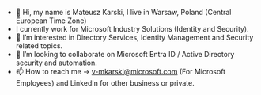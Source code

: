 - 👋 Hi, my name is Mateusz Karski, I live in Warsaw, Poland (Central European Time Zone)
- I currently work for Microsoft Industry Solutions (Identity and Security).
- 👀 I’m interested in Directory Services, Identity Management and Security related topics.
- 💞️ I’m looking to collaborate on Microsoft Entra ID / Active Directory security and automation.
- 📫 How to reach me -> v-mkarski@microsoft.com (For Microsoft Employees) and LinkedIn for other business or private.

<!---
matkarski/matkarski is a ✨ special ✨ repository because its `README.md` (this file) appears on your GitHub profile.
You can click the Preview link to take a look at your changes.
--->

